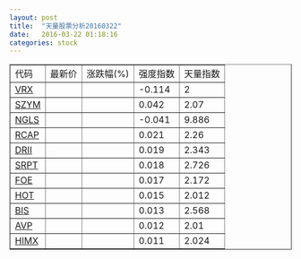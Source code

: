 ```yaml
---
layout: post
title:  "天量股票分析20160322"
date:   2016-03-22 01:18:16
categories: stock
---
```

<script type="text/javascript">
var stockList = []
stockList.push('gb_vrx');
stockList.push('gb_szym');
stockList.push('gb_ngls');
stockList.push('gb_rcap');
stockList.push('gb_drii');
stockList.push('gb_srpt');
stockList.push('gb_foe');
stockList.push('gb_hot');
stockList.push('gb_bis');
stockList.push('gb_avp');
stockList.push('gb_himx');
</script>

<table border="1">
 <tr>
  <td>代码</td>
  <td>最新价</td>
  <td>涨跌幅(%)</td>
 <td>强度指数</td>
 <td>天量指数</td>
</tr>
  <tr id="vrx"><td><a href="http://stock.finance.sina.com.cn/usstock/quotes/VRX.html" target="_blank">VRX</a></td><td></td><td></td><td>-0.114</td><td>2</td></tr>
  <tr id="szym"><td><a href="http://stock.finance.sina.com.cn/usstock/quotes/SZYM.html" target="_blank">SZYM</a></td><td></td><td></td><td>0.042</td><td>2.07</td></tr>
  <tr id="ngls"><td><a href="http://stock.finance.sina.com.cn/usstock/quotes/NGLS.html" target="_blank">NGLS</a></td><td></td><td></td><td>-0.041</td><td>9.886</td></tr>
  <tr id="rcap"><td><a href="http://stock.finance.sina.com.cn/usstock/quotes/RCAP.html" target="_blank">RCAP</a></td><td></td><td></td><td>0.021</td><td>2.26</td></tr>
  <tr id="drii"><td><a href="http://stock.finance.sina.com.cn/usstock/quotes/DRII.html" target="_blank">DRII</a></td><td></td><td></td><td>0.019</td><td>2.343</td></tr>
  <tr id="srpt"><td><a href="http://stock.finance.sina.com.cn/usstock/quotes/SRPT.html" target="_blank">SRPT</a></td><td></td><td></td><td>0.018</td><td>2.726</td></tr>
  <tr id="foe"><td><a href="http://stock.finance.sina.com.cn/usstock/quotes/FOE.html" target="_blank">FOE</a></td><td></td><td></td><td>0.017</td><td>2.172</td></tr>
  <tr id="hot"><td><a href="http://stock.finance.sina.com.cn/usstock/quotes/HOT.html" target="_blank">HOT</a></td><td></td><td></td><td>0.015</td><td>2.012</td></tr>
  <tr id="bis"><td><a href="http://stock.finance.sina.com.cn/usstock/quotes/BIS.html" target="_blank">BIS</a></td><td></td><td></td><td>0.013</td><td>2.568</td></tr>
  <tr id="avp"><td><a href="http://stock.finance.sina.com.cn/usstock/quotes/AVP.html" target="_blank">AVP</a></td><td></td><td></td><td>0.012</td><td>2.01</td></tr>
  <tr id="himx"><td><a href="http://stock.finance.sina.com.cn/usstock/quotes/HIMX.html" target="_blank">HIMX</a></td><td></td><td></td><td>0.011</td><td>2.024</td></tr>
</table>
